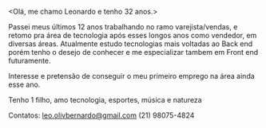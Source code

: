 <Olá, me chamo Leonardo e tenho 32 anos.> 

Passei meus últimos 12 anos trabalhando no ramo varejista/vendas, e retomo pra área de tecnologia após esses longos anos como vendedor, em diversas áreas.
Atualmente estudo tecnologias mais voltadas ao Back end porém tenho o desejo de conhecer e me especializar tambem em Front end futuramente. 

Interesse e pretensão de conseguir o meu primeiro emprego na área ainda esse ano. 

Tenho 1 filho, amo tecnologia, esportes, música e natureza

Contatos: 
leo.olivbernardo@gmail.com
(21) 98075-4824
